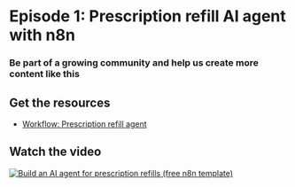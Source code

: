 # Episode 1: Prescription refill AI agent with n8n

### Be part of a growing community and help us create more content like this

## Get the resources

- [Workflow: Prescription refill agent](Prescription_refill_agent.json)

## Watch the video

[![Build an AI agent for prescription refills (free n8n template)](https://img.youtube.com/vi/rcsZSB3Ns1c/0.jpg)](https://www.youtube.com/watch?v=rcsZSB3Ns1c)
